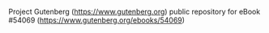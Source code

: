 Project Gutenberg (https://www.gutenberg.org) public repository for
eBook #54069 (https://www.gutenberg.org/ebooks/54069)
